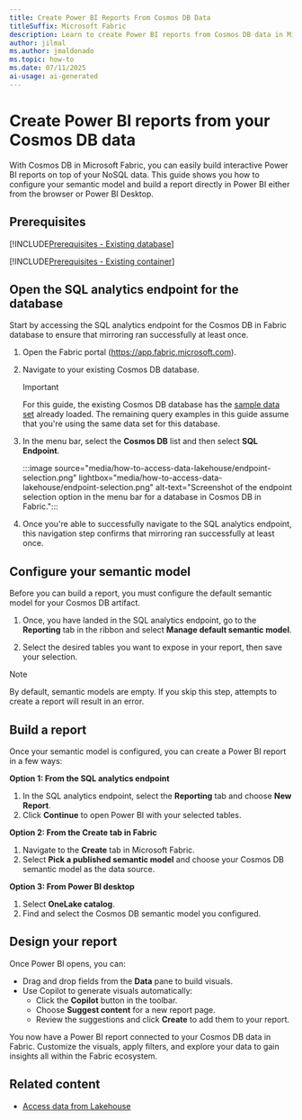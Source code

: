 ```yaml
---
title: Create Power BI Reports From Cosmos DB Data
titleSuffix: Microsoft Fabric
description: Learn to create Power BI reports from Cosmos DB data in Microsoft Fabric.
author: jilmal
ms.author: jmaldonado
ms.topic: how-to
ms.date: 07/11/2025
ai-usage: ai-generated
---
```


# Create Power BI reports from your Cosmos DB data

With Cosmos DB in Microsoft Fabric, you can easily build interactive Power BI reports on top of your NoSQL data. This guide shows you how to configure your semantic model and build a report directly in Power BI either from the browser or Power BI Desktop.

## Prerequisites

[!INCLUDE[Prerequisites - Existing database](includes/prerequisite-existing-database.md)]

[!INCLUDE[Prerequisites - Existing container](includes/prerequisite-existing-container.md)]

## Open the SQL analytics endpoint for the database

Start by accessing the SQL analytics endpoint for the Cosmos DB in Fabric database to ensure that mirroring ran successfully at least once.

1. Open the Fabric portal (<https://app.fabric.microsoft.com>).

1. Navigate to your existing Cosmos DB database.

    > [!IMPORTANT]
    > For this guide, the existing Cosmos DB database has the [sample data set](sample-data.md) already loaded. The remaining query examples in this guide assume that you're using the same data set for this database.

1. In the menu bar, select the **Cosmos DB** list and then select **SQL Endpoint**.

    :::image source="media/how-to-access-data-lakehouse/endpoint-selection.png" lightbox="media/how-to-access-data-lakehouse/endpoint-selection.png" alt-text="Screenshot of the endpoint selection option in the menu bar for a database in Cosmos DB in Fabric.":::

1. Once you're able to successfully navigate to the SQL analytics endpoint, this navigation step confirms that mirroring ran successfully at least once.

## Configure your semantic model

Before you can build a report, you must configure the default semantic model for your Cosmos DB artifact.

1. Once, you have landed in the SQL analytics endpoint, go to the **Reporting** tab in the ribbon and select **Manage default semantic model**.

2. Select the desired tables you want to expose in your report, then save your selection.

> [!NOTE]
> By default, semantic models are empty. If you skip this step, attempts to create a report will result in an error.

## Build a report

Once your semantic model is configured, you can create a Power BI report in a few ways:

**Option 1: From the SQL analytics endpoint**

1. In the SQL analytics endpoint, select the **Reporting** tab and choose **New Report**.
2. Click **Continue** to open Power BI with your selected tables.

**Option 2: From the Create tab in Fabric**

1. Navigate to the **Create** tab in Microsoft Fabric.
2. Select **Pick a published semantic model** and choose your Cosmos DB semantic model as the data source.

**Option 3: From Power BI desktop**

1. Select **OneLake catalog**.
2. Find and select the Cosmos DB semantic model you configured.

## Design your report

Once Power BI opens, you can:
 - Drag and drop fields from the **Data** pane to build visuals.
 - Use Copilot to generate visuals automatically:
   - Click the **Copilot** button in the toolbar.
   - Choose **Suggest content** for a new report page.
   - Review the suggestions and click **Create** to add them to your report.

You now have a Power BI report connected to your Cosmos DB data in Fabric. Customize the visuals, apply filters, and explore your data to gain insights all within the Fabric ecosystem.

## Related content

* [Access data from Lakehouse](how-to-access-data-lakehouse.md)

